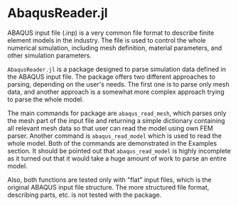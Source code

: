 # AbaqusReader.jl

ABAQUS input file (.inp) is a very common file format to describe finite element
models in the industry. The file is used to control the whole numerical
simulation, including mesh definition, material parameters, and other simulation
parameters.

`AbaqusReader.jl` is a package designed to parse simulation data defined in the
ABAQUS input file. The package offers two different approaches to parsing,
depending on the user's needs. The first one is to parse only mesh data, and
another approach is a somewhat more complex approach trying to parse the whole
model.

The main commands for package are `abaqus_read_mesh`, which parses only the mesh
part of the input file and returning a simple dictionary containing all relevant
mesh data so that user can read the model using own FEM parser. Another command
is `abaqus_read_model` which is used to read the whole model. Both of the
commands are demonstrated in the Examples section. It should be pointed out that
`abaqus_read_model` is highly incomplete as it turned out that it would take a
huge amount of work to parse an entire model.

Also, both functions are tested only with "flat" input files, which is the
original ABAQUS input file structure. The more structured file format,
describing parts, etc. is not tested with the package.
